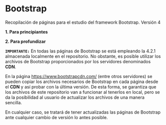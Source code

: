 ﻿# Bootstrap
Recopilación de páginas para el estudio del framework Bootstrap. Versión 4

**1. Para principiantes**

**2. Para profundizar**

**`IMPORTANTE:`** En todas las páginas de Bootstrap se está empleando la 4.2.1 almacenada localmente en el repositorio. No obstante, es posible utilizar los archivos de Bootstrap proporcionados por los servidores denominados **CDN**.

En la página https://www.bootstrapcdn.com/ (entre otros servidores) se pueden copiar los archivos necesarios de Bootstrap en cada página desde el **CDN** y así probar con la última versión. De esta forma, se garantiza que los archivos de este repositorio van a funcionar al tenerlos en local, pero se da la posibilidad al usuario de actualizar los archivos de una manera sencilla. 

En cualquier caso, se tratará de tener actualizadas las páginas de Bootstrap ante cualquier cambio de versión lo antes posible.
